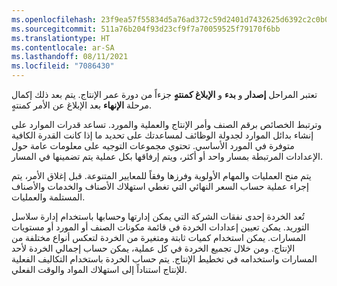```yaml
---
ms.openlocfilehash: 23f9ea57f55834d5a76ad372c59d2401d7432625d6392c2c0b06d4918c8e8ac0
ms.sourcegitcommit: 511a76b204f93d23cf9f7a70059525f79170f6bb
ms.translationtype: HT
ms.contentlocale: ar-SA
ms.lasthandoff: 08/11/2021
ms.locfileid: "7086430"
---
```

تعتبر المراحل **إصدار** و **بدء** و **الإبلاغ كمنتهٍ** جزءاً من دورة عمر الإنتاج. يتم بعد ذلك إكمال مرحلة **الإنهاء** بعد الإبلاغ عن الأمر كمنتهٍ.

وترتبط الخصائص برقم الصنف وأمر الإنتاج والعملية والمورد. تساعد قدرات الموارد على إنشاء بدائل الموارد لجدولة الوظائف لمساعدتك على تحديد ما إذا كانت القدرة الكافية متوفرة في المورد الأساسي. تحتوي مجموعات التوجيه على معلومات عامة حول الإعدادات المرتبطة بمسار واحد أو أكثر، ويتم إرفاقها بكل عملية يتم تضمينها في المسار.

يتم منح العمليات والمهام الأولوية وفرزها وفقاً للمعايير المتنوعة. قبل إغلاق الأمر، يتم إجراء عملية حساب السعر النهائي التي تغطي استهلاك الأصناف والخدمات والأصناف المستلمة والعمليات.

تُعد الخردة إحدى نفقات الشركة التي يمكن إدارتها وحسابها باستخدام إدارة سلاسل التوريد. يمكن تعيين إعدادات الخردة في قائمة مكونات الصنف أو المورد أو مستويات المسارات. يمكن استخدام كميات ثابتة ومتغيرة من الخردة لتعكس أنواع مختلفة من الإنتاج.
ومن خلال تجميع الخردة في كل عملية، يمكن حساب إجمالي الخردة لأحد المسارات واستخدامه في تخطيط الإنتاج. يتم حساب الخردة باستخدام التكاليف الفعلية للإنتاج استناداً إلى استهلاك المواد والوقت الفعلي.
